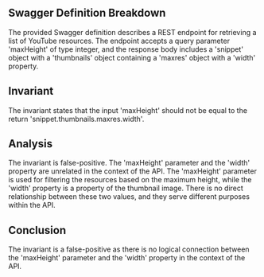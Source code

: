 ## Swagger Definition Breakdown

The provided Swagger definition describes a REST endpoint for retrieving a list of YouTube resources. The endpoint accepts a query parameter 'maxHeight' of type integer, and the response body includes a 'snippet' object with a 'thumbnails' object containing a 'maxres' object with a 'width' property.

## Invariant

The invariant states that the input 'maxHeight' should not be equal to the return 'snippet.thumbnails.maxres.width'.

## Analysis

The invariant is false-positive. The 'maxHeight' parameter and the 'width' property are unrelated in the context of the API. The 'maxHeight' parameter is used for filtering the resources based on the maximum height, while the 'width' property is a property of the thumbnail image. There is no direct relationship between these two values, and they serve different purposes within the API.

## Conclusion

The invariant is a false-positive as there is no logical connection between the 'maxHeight' parameter and the 'width' property in the context of the API.
